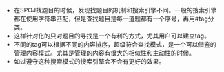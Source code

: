 + 在SPOJ找题目的时候，发现找题目的机制和搜索引擎不同。一般的搜索引擎都在使用字符串匹配，但是查找题目是每一道题都有一个序号，再用#tag分类。
+ 这样针对化的只对题目的寻找是一个有利的方式，尤其用户可以建立tag。
+ 不同的tag可以根据不同的内容排序，超级符合查找模式，是一个可以借鉴的管理内容模式。尤其是管理的内容有很大的相似性和主动性的时候。
+ 如过遵守这种搜索模式的搜索引擎会不会有更好的效果。
